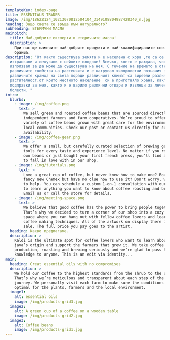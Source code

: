 ```yaml
---
templateKey: index-page
title: ESSENTIALS TRADER
image: /img/18622124_10213070812504104_3149108804987428340_n.jpg
heading: Защо света се връща към натуралното?
subheading: ЕТЕРИЧНИ МАСЛА
mainpitch:
  title: Най-добрите експерти в етеричните масла!
  description: >
    При нас ще намерите най-добрите продукти и най-квалифицираните специалисти в
    бранша.
description: "От както съществува земята и е населена с хора ,те са се
  изхранвали и лекували с нейните плодове! Всичко, което е раждала, човека е
  използвал за да може да съществува на нея. С течение на времето е откривал
  различните свойства на растенията и е натрупал хилядолетни познания за тях. В
  различните краища на света поради различният климат са виреели различни типове
  растителност,от които местното население  си е приготвяло храна, както и
  подправки за нея, както и е варило различни отвари и извлеци за лечение на
  болести. "
intro:
  blurbs:
    - image: /img/coffee.png
      text: >
        We sell green and roasted coffee beans that are sourced directly from
        independent farmers and farm cooperatives. We’re proud to offer a
        variety of coffee beans grown with great care for the environment and
        local communities. Check our post or contact us directly for current
        availability.
    - image: /img/coffee-gear.png
      text: >
        We offer a small, but carefully curated selection of brewing gear and
        tools for every taste and experience level. No matter if you roast your
        own beans or just bought your first french press, you’ll find a gadget
        to fall in love with in our shop.
    - image: /img/tutorials.png
      text: >
        Love a great cup of coffee, but never knew how to make one? Bought a
        fancy new Chemex but have no clue how to use it? Don't worry, we’re here
        to help. You can schedule a custom 1-on-1 consultation with our baristas
        to learn anything you want to know about coffee roasting and brewing.
        Email us or call the store for details.
    - image: /img/meeting-space.png
      text: >
        We believe that good coffee has the power to bring people together.
        That’s why we decided to turn a corner of our shop into a cozy meeting
        space where you can hang out with fellow coffee lovers and learn about
        coffee making techniques. All of the artwork on display there is for
        sale. The full price you pay goes to the artist.
  heading: Какво предлагаме.
  description: >
    Kaldi is the ultimate spot for coffee lovers who want to learn about their
    java’s origin and support the farmers that grew it. We take coffee
    production, roasting and brewing seriously and we’re glad to pass that
    knowledge to anyone. This is an edit via identity...
main:
  heading: Great essential oils with no compromises
  description: >
    We hold our coffee to the highest standards from the shrub to the cup.
    That’s why we’re meticulous and transparent about each step of the coffee’s
    journey. We personally visit each farm to make sure the conditions are
    optimal for the plants, farmers and the local environment.
  image1:
    alt: essential oils
    image: /img/products-grid3.jpg
  image2:
    alt: A green cup of a coffee on a wooden table
    image: /img/products-grid2.jpg
  image3:
    alt: Coffee beans
    image: /img/products-grid1.jpg
---
```

